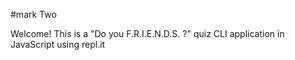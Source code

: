 #mark Two

Welcome! This is a "Do you F.R.I.E.N.D.S. ?" quiz CLI application in JavaScript using repl.it
